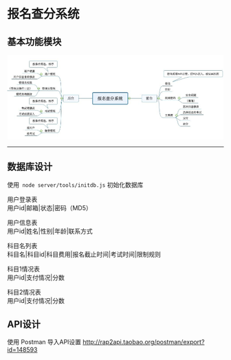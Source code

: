 # 报名查分系统


## 基本功能模块

![](./pic/思维导图.jpg)

---
## 数据库设计
使用` node server/tools/initdb.js` 初始化数据库

用户登录表<br>
用户id|邮箱|状态|密码（MD5）

用户信息表<br>
用户id|姓名|性别|年龄|联系方式

科目名列表<br>
科目名|科目id|科目费用|报名截止时间|考试时间|限制规则

科目1情况表<br>
用户id|支付情况|分数

科目2情况表<br>
用户id|支付情况|分数

## API设计

使用 Postman 导入API设置
http://rap2api.taobao.org/postman/export?id=148593


